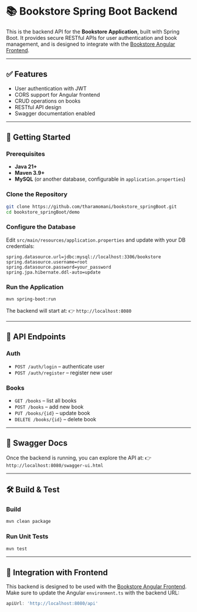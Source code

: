 # 📚 Bookstore Spring Boot Backend

This is the backend API for the **Bookstore Application**, built with Spring Boot.
It provides secure RESTful APIs for user authentication and book management, and is designed to integrate with the [Bookstore Angular Frontend](https://github.com/tharamomani/bookstore_angular).

---

## ✅ Features

* User authentication with JWT
* CORS support for Angular frontend
* CRUD operations on books
* RESTful API design
* Swagger documentation enabled

---

## 🚀 Getting Started

### Prerequisites

* **Java 21+**
* **Maven 3.9+**
* **MySQL** (or another database, configurable in `application.properties`)

### Clone the Repository

```bash
git clone https://github.com/tharamomani/bookstore_springBoot.git
cd bookstore_springBoot/demo
```

### Configure the Database

Edit `src/main/resources/application.properties` and update with your DB credentials:

```properties
spring.datasource.url=jdbc:mysql://localhost:3306/bookstore
spring.datasource.username=root
spring.datasource.password=your_password
spring.jpa.hibernate.ddl-auto=update
```

### Run the Application

```bash
mvn spring-boot:run
```

The backend will start at:
👉 `http://localhost:8080`

---

## 🔗 API Endpoints

### Auth

* `POST /auth/login` – authenticate user
* `POST /auth/register` – register new user

### Books

* `GET /books` – list all books
* `POST /books` – add new book
* `PUT /books/{id}` – update book
* `DELETE /books/{id}` – delete book

---

## 📖 Swagger Docs

Once the backend is running, you can explore the API at:
👉 `http://localhost:8080/swagger-ui.html`

---

## 🛠 Build & Test

### Build

```bash
mvn clean package
```

### Run Unit Tests

```bash
mvn test
```

---

## 🔗 Integration with Frontend

This backend is designed to be used with the [Bookstore Angular Frontend](https://github.com/tharamomani/bookstore_angular).
Make sure to update the Angular `environment.ts` with the backend URL:

```ts
apiUrl: 'http://localhost:8080/api'
```
